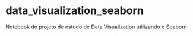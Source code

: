# data_visualization_seaborn
Notebook do projeto de estudo de Data Visualization utilizando o Seaborn
